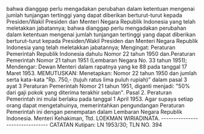  bahwa dianggap perlu mengadakan perubahan dalam ketentuan mengenai jumlah tunjangan tertinggi yang dapat diberikan berturut-turut kepada Presiden/Wakil Presiden dan Menteri Negara Republik Indonesia yang telah meletakkan jabatannya; bahwa dianggap perlu mengadakan perubahan dalam ketentuan mengenai jumlah tunjangan tertinggi yang dapat diberikan berturut-turut kepada Presiden/Wakil Presiden dan Menteri Negara Republik Indonesia yang telah meletakkan jabatannya;
Mengingat:
 Peraturan Pemerintah Republik Indonesia dahulu Nomor 22 tahun 1950 dan.Peraturan Pemerintah Nomor 21 tahun 1951 (Lembaran Negara No. 33 tahun 1951); Mendengar: Dewan Menteri dalam rapatnya yang ke 88 pada tanggal 17 Maret 1953. MEMUTUSKAN: Menetapkan: Nomor 22 tahun 1950 dan jumlah serta kata-kata "Rp. 750,- (tujuh ratus lima puluh rupiah)" dalam pasal 3 ayat 3 Peraturan Pemerintah Nomor 21 tahun 1951, diganti menjadi: "50% dari gaji pokok yang diterima terakhir sebulan". Pasal 2. Peraturan Pemerintah ini mulai berlaku pada tanggal 1 April 1953. Agar supaya setiap orang dapat mengetahuinya, memerintahkan pengundangan Peraturan Pemerintah ini dengan penempatan dalam Lembaran Negara Republik Indonesia. Menteri Kehakiman, Ttd. LOEKMAN WIRIADINATA. -------------------------------- CATATAN Kutipan: LN 1953/30; TLN NO. 394